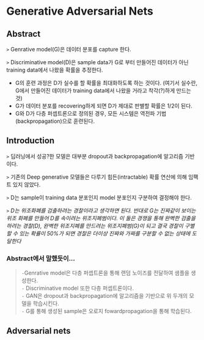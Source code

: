 # Generative Adversarial Nets

## Abstract

`>` Genrative model(G)은 데이터 분포를 capture 한다.

`>` Discriminative model(D)은 sample data가 G로 부터 만들어진 데이터가 아닌 training data에서 나왔을 확률을 추정한다.

* G의 훈련 과정은 D가 실수를 할 확률을 최대화하도록 하는 것이다. (여기서 실수란, G에서 만들어진 데이터가 training data에서 나왔을 거라고 착각(?)하게 만드는 것)
* G가 데이터 분포를 recovering하게 되면 D가 제대로 판별할 확률은 1/2이 된다.
* G와 D가 다층 퍼셉트론으로 정의된 경우, 모든 시스템은 역전파 기법(backpropagation)으로 훈련된다.

## Introduction

`>` 딥러닝에서 성공?한 모델은 대부분 dropout과 backpropagation에 알고리즘 기반이다.

`>` 기존의 Deep generative 모델들은 다루기 힘든(intractable) 확률 연산에 의해 임팩트 있지 않았다.

`>` D는 sample이 training data 분포인지 model 분포인지 구분하여 결정해야 한다. 

`>` *D는 위조화폐를 검출하려는 경찰이라고 생각하면 된다. 반대로 G는 진짜같이 보이는 위조 화폐를 만들어 D를 속이려는 위조지폐범이다. 이 둘은 경쟁을 통해 완벽한 검출을 하려는 경찰(D), 완벽한 위조지폐를 만드려는 위조지폐범(G)이 되고 결국 경찰이 구별할 수 있는 확률이 50%가 되면 경찰은 더이상 진짜와 가짜를 구분할 수 없는 상태에 도달한다*



### Abstract에서 말했듯이...  
> `-`Genrative model은 다층 퍼셉트론을 통해 랜덤 노이즈를 전달하여 샘플을 생성한다.  
`-` Discriminative model 또한 다층 퍼셉트론이다.  
`-` GAN은 dropout과 backpropagation에 알고리즘을 기반으로 위 두개의 모델을 학습시킨다.  
`-` G를 통해 생성된 sample은 오로지 fowardpropagation을 통해 학습된다.  

## Adversarial nets


